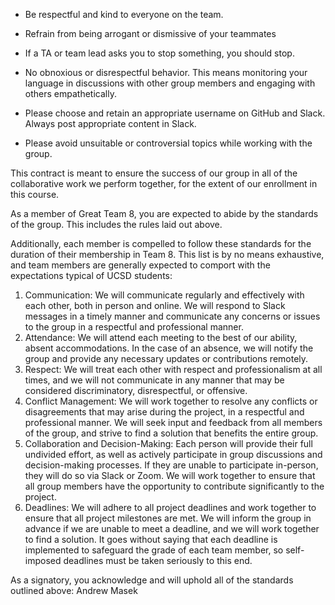 - Be respectful and kind to everyone on the team.

- Refrain from being arrogant or dismissive of your teammates

- If a TA or team lead asks you to stop something, you should stop.

- No obnoxious or disrespectful behavior. This means monitoring your language in discussions with other group members and engaging with others empathetically.

- Please choose and retain an appropriate username on GitHub and Slack. Always post appropriate content in Slack.

- Please avoid unsuitable or controversial topics while working with the group.

This contract is meant to ensure the success of our group in all of the collaborative work we perform together, for the extent of our enrollment in this course.

As a member of Great Team 8, you are expected to abide by the standards of the group. This includes the rules laid out above.

Additionally, each member is compelled to follow these standards for the duration of their membership in Team 8. This list is by no means exhaustive, and team members are generally expected to comport with the expectations typical of UCSD students:

1. Communication: We will communicate regularly and effectively with each other,
   both in person and online. We will respond to Slack messages in a timely manner and communicate any concerns or issues to the group in a respectful and professional manner.
2. Attendance: We will attend each meeting to the best of our ability, absent
   accommodations. In the case of an absence, we will notify the group and provide any necessary updates or contributions remotely.
3. Respect: We will treat each other with respect and professionalism at all
   times, and we will not communicate in any manner that may be considered discriminatory, disrespectful, or offensive.
4. Conflict Management: We will work together to resolve any conflicts or
   disagreements that may arise during the project, in a respectful and professional manner. We will seek input and feedback from all members of the group, and strive to find a solution that benefits the entire group.
5. Collaboration and Decision-Making: Each person will provide their full
   undivided effort, as well as actively participate in group discussions and decision-making processes. If they are unable to participate in-person, they will do so via Slack or Zoom. We will work together to ensure that all group members have the opportunity to contribute significantly to the project.
6. Deadlines: We will adhere to all project deadlines and work together to ensure
   that all project milestones are met. We will inform the group in advance if we are unable to meet a deadline, and we will work together to find a solution. It goes without saying that each deadline is implemented to safeguard the grade of each team member, so self-imposed deadlines must be taken seriously to this end.

As a signatory, you acknowledge and will uphold all of the standards outlined above:
Andrew Masek
